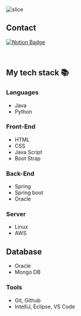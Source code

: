 

<br>

![slice](https://capsule-render.vercel.app/api?type=slice&color=auto&height=200&text=Hi%20there👋&fontAlign=70&rotate=13&fontAlignY=25&desc=DoHunee's%20GitHub&descAlign=70.&descAlignY=44)


## Contact
[![Notion Badge](https://img.shields.io/badge/Notion-EE8208?style=flat-square&logo=Notion&logoColor=white&link=https://picayune-perfume-061.notion.site/Who-Am-I-b804d7fa5ad9426b8ee637feb16d91f8?pvs=4)](https://picayune-perfume-061.notion.site/Who-Am-I-b804d7fa5ad9426b8ee637feb16d91f8?pvs=4)

<br>


<h2> My tech stack 📚 </h2>

### Languages
- Java
- Python

### Front-End
- HTML
- CSS
- Java Script
- Boot Strap
 
### Back-End
- Spring
- Spring boot
- Oracle

### Server
- Linux
- AWS

## Database
- Oracle 
- Mongo DB

### Tools
- Git, Github
- IntelliJ, Eclipse, VS Code


<br/>

